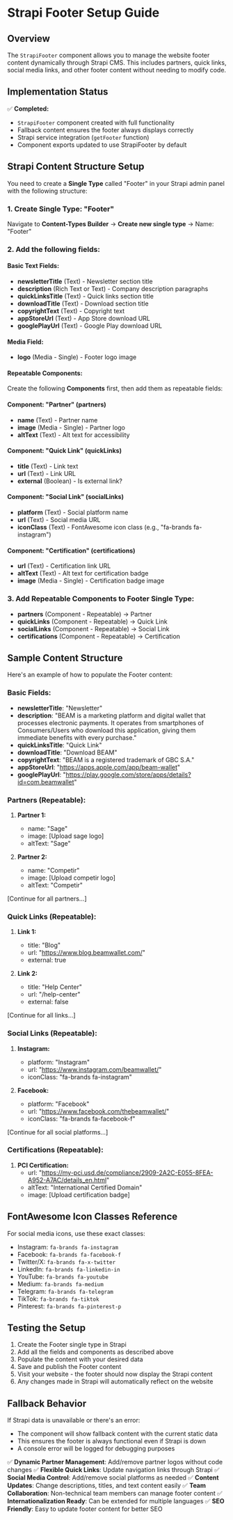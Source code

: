 # Strapi Footer Setup Guide

## Overview

The `StrapiFooter` component allows you to manage the website footer content dynamically through Strapi CMS. This includes partners, quick links, social media links, and other footer content without needing to modify code.

## Implementation Status

✅ **Completed:**

- `StrapiFooter` component created with full functionality
- Fallback content ensures the footer always displays correctly
- Strapi service integration (`getFooter` function)
- Component exports updated to use StrapiFooter by default

## Strapi Content Structure Setup

You need to create a **Single Type** called "Footer" in your Strapi admin panel with the following structure:

### 1. Create Single Type: "Footer"

Navigate to **Content-Types Builder** → **Create new single type** → Name: "Footer"

### 2. Add the following fields:

#### Basic Text Fields:

- **newsletterTitle** (Text) - Newsletter section title
- **description** (Rich Text or Text) - Company description paragraphs
- **quickLinksTitle** (Text) - Quick links section title
- **downloadTitle** (Text) - Download section title
- **copyrightText** (Text) - Copyright text
- **appStoreUrl** (Text) - App Store download URL
- **googlePlayUrl** (Text) - Google Play download URL

#### Media Field:

- **logo** (Media - Single) - Footer logo image

#### Repeatable Components:

Create the following **Components** first, then add them as repeatable fields:

#### Component: "Partner" (partners)

- **name** (Text) - Partner name
- **image** (Media - Single) - Partner logo
- **altText** (Text) - Alt text for accessibility

#### Component: "Quick Link" (quickLinks)

- **title** (Text) - Link text
- **url** (Text) - Link URL
- **external** (Boolean) - Is external link?

#### Component: "Social Link" (socialLinks)

- **platform** (Text) - Social platform name
- **url** (Text) - Social media URL
- **iconClass** (Text) - FontAwesome icon class (e.g., "fa-brands fa-instagram")

#### Component: "Certification" (certifications)

- **url** (Text) - Certification link URL
- **altText** (Text) - Alt text for certification badge
- **image** (Media - Single) - Certification badge image

### 3. Add Repeatable Components to Footer Single Type:

- **partners** (Component - Repeatable) → Partner
- **quickLinks** (Component - Repeatable) → Quick Link
- **socialLinks** (Component - Repeatable) → Social Link
- **certifications** (Component - Repeatable) → Certification

## Sample Content Structure

Here's an example of how to populate the Footer content:

### Basic Fields:

- **newsletterTitle**: "Newsletter"
- **description**: "BEAM is a marketing platform and digital wallet that processes electronic payments. It operates from smartphones of Consumers/Users who download this application, giving them immediate benefits with every purchase."
- **quickLinksTitle**: "Quick Link"
- **downloadTitle**: "Download BEAM"
- **copyrightText**: "BEAM is a registered trademark of GBC S.A."
- **appStoreUrl**: "https://apps.apple.com/app/beam-wallet"
- **googlePlayUrl**: "https://play.google.com/store/apps/details?id=com.beamwallet"

### Partners (Repeatable):

1. **Partner 1:**

   - name: "Sage"
   - image: [Upload sage logo]
   - altText: "Sage"

2. **Partner 2:**
   - name: "Competir"
   - image: [Upload competir logo]
   - altText: "Competir"

[Continue for all partners...]

### Quick Links (Repeatable):

1. **Link 1:**

   - title: "Blog"
   - url: "https://www.blog.beamwallet.com/"
   - external: true

2. **Link 2:**
   - title: "Help Center"
   - url: "/help-center"
   - external: false

[Continue for all links...]

### Social Links (Repeatable):

1. **Instagram:**

   - platform: "Instagram"
   - url: "https://www.instagram.com/beamwallet/"
   - iconClass: "fa-brands fa-instagram"

2. **Facebook:**
   - platform: "Facebook"
   - url: "https://www.facebook.com/thebeamwallet/"
   - iconClass: "fa-brands fa-facebook-f"

[Continue for all social platforms...]

### Certifications (Repeatable):

1. **PCI Certification:**
   - url: "https://my-pci.usd.de/compliance/2909-2A2C-E055-8FEA-A952-A7AC/details_en.html"
   - altText: "International Certified Domain"
   - image: [Upload certification badge]

## FontAwesome Icon Classes Reference

For social media icons, use these exact classes:

- Instagram: `fa-brands fa-instagram`
- Facebook: `fa-brands fa-facebook-f`
- Twitter/X: `fa-brands fa-x-twitter`
- LinkedIn: `fa-brands fa-linkedin-in`
- YouTube: `fa-brands fa-youtube`
- Medium: `fa-brands fa-medium`
- Telegram: `fa-brands fa-telegram`
- TikTok: `fa-brands fa-tiktok`
- Pinterest: `fa-brands fa-pinterest-p`

## Testing the Setup

1. Create the Footer single type in Strapi
2. Add all the fields and components as described above
3. Populate the content with your desired data
4. Save and publish the Footer content
5. Visit your website - the footer should now display the Strapi content
6. Any changes made in Strapi will automatically reflect on the website

## Fallback Behavior

If Strapi data is unavailable or there's an error:

- The component will show fallback content with the current static data
- This ensures the footer is always functional even if Strapi is down
- A console error will be logged for debugging purposes


✅ **Dynamic Partner Management**: Add/remove partner logos without code changes
✅ **Flexible Quick Links**: Update navigation links through Strapi
✅ **Social Media Control**: Add/remove social platforms as needed
✅ **Content Updates**: Change descriptions, titles, and text content easily
✅ **Team Collaboration**: Non-technical team members can manage footer content
✅ **Internationalization Ready**: Can be extended for multiple languages
✅ **SEO Friendly**: Easy to update footer content for better SEO